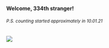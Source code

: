 #### Welcome, 334th stranger!

###### <sup>P.S. counting started approximately in 10.01.21</sup>

<img src="https://kraftwerk28.pp.ua/vcnt.png"></img>
